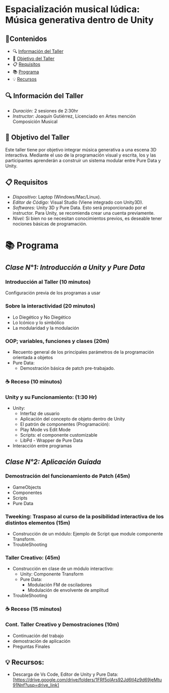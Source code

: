 # Espacialización musical lúdica: Música generativa dentro de Unity

## 📜Contenidos

- 🔍 [Información del Taller](#🔍-información-del-taller)
- 🎯 [Objetivo del Taller](#🎯-objetivo-del-taller)
- 📋 [Requisitos](#📋-requisitos)
- 📚 [Programa](#📚-programa)
- 💡 [Recursos](#💡-recursos)

## 🔍 Información del Taller

- _Duración:_ 2 sesiones de 2:30hr
- _Instructor:_ Joaquín Gutiérrez, Licenciado en Artes mención Composición Musical

## 🎯 Objetivo del Taller

Este taller tiene por objetivo integrar música generativa a una escena 3D interactiva. Mediante el uso de la programación visual y escrita, los y las participantes aprenderán a construir un sistema modular entre Pure Data y Unity.

## 📋 Requisitos

- _Dispositivo:_ Laptop (Windows/Mac/Linux).
- _Editor de Código:_ Visual Studio (Viene integrado con Unity3D).
- _Softwares:_ Unity 3D y Pure Data. Esto será proporcionado por el instructor. Para Unity, se recomienda crear una cuenta previamente.
- _Nivel:_ Si bien no se necesitan conocimientos previos, es deseable tener nociones básicas de programación.

# 📚 Programa

## _Clase N°1: Introducción a Unity y Pure Data_

### Introducción al Taller (10 minutos)

Configuración previa de los programas a usar

### Sobre la interactividad (20 minutos)

- Lo Diegético y No Diegético
- Lo Icónico y lo simbólico
- La modularidad y la modulación

### OOP; variables, funciones y clases (20m)

- Recuento general de los principales parámetros de la programación orientada a objetos
- Pure Data:
  - Demostración básica de patch pre-trabajado.

### ☕ Receso (10 minutos)

### Unity y su Funcionamiento: (1:30 Hr)

- Unity:
  - Interfaz de usuario
  - Aplicación del concepto de objeto dentro de Unity
  - El patrón de componentes (Programación):
  - Play Mode vs Edit Mode
  - Scripts: el componente customizable
  - LibPd - Wrapper de Pure Data
- Interacción entre programas

## _Clase N°2: Aplicación Guiada_

### Demostración del funcionamiento de Patch (45m)

- GameObjects
- Componentes
- Scripts
- Pure Data

### Tweeking: Traspaso al curso de la posibilidad interactiva de los distintos elementos (15m)

- Construcción de un módulo:
  Ejemplo de Script que module componente Transform.
- TroubleShooting

### Taller Creativo: (45m)

- Construcción en clase de un módulo interactivo:
  - Unity: Componente Transform
  - Pure Data:
    - Modulación FM de osciladores
    - Modulación de envolvente de amplitud
- TroubleShooting

### ☕ Receso (15 minutos)

### Cont. Taller Creativo y Demostraciones (10m)

- Continuación del trabajo
- demostración de aplicación
- Preguntas Finales

## 💡 Recursos:

- Descarga de Vs Code, Editor de Unity y Pure Data: [https://drive.google.com/drive/folders/1FRf5oIArs92Jd6tI4z9d69jeMtu91Nnf?usp=drive_link]
